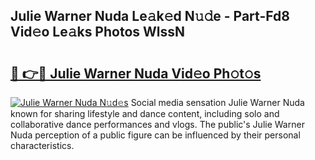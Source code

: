 ## Julie Warner Nuda Le𝚊k𝚎d N𝚞𝚍e - Part-Fd8 Vid𝚎o Le𝚊ks Photos WlssN

# <h2><a href="http://fbf3ox.evod.top/?m=Julie+Warner+Nuda">🔗 👉🔴 Julie Warner Nuda Vid𝚎o Ph𝚘t𝚘s</a></h2>

[![Julie Warner Nuda N𝚞d𝚎s](https://i.imgur.com/8V9OHl7.gif)](http://fbf3ox.evod.top/?m=Julie+Warner+Nuda)
Social media sensation Julie Warner Nuda known for sharing lifestyle and dance content, including solo and collaborative dance performances and vlogs. The public's Julie Warner Nuda perception of a public figure can be influenced by their personal characteristics. 
